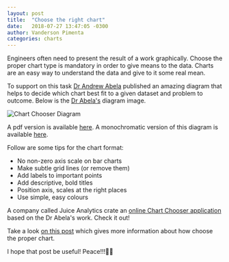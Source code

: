 ```yaml
---
layout: post
title:  "Choose the right chart"
date:   2018-07-27 13:47:05 -0300
author: Vanderson Pimenta
categories: charts
---
```

Engineers often need to present the result of a work graphically. Choose the proper chart type is mandatory in order to give means to the data. Charts are an easy way to understand the data and give to it some real mean.

To support on this task [Dr Andrew Abela][1] published an amazing diagram that helps to decide which chart best fit to a given dataset and problem to outcome.
Below is the [Dr Abela's][2] diagram image.
 
 ![Chart Chooser Diagram][image-1]
 
A pdf version is available [here][3]. A monochromatic version of this diagram is available [here][4].

Follow are some tips for the chart format:
- No non-zero axis scale on bar charts
- Make subtle grid lines (or remove them)
- Add labels to important points
- Add descriptive, bold titles
- Position axis, scales at the right places
- Use simple, easy colours

A company called Juice Analytics crate an [online Chart Chooser application][5] based on the Dr Abela's work. Check it out!

Take a look [on this post][6] which gives more information about how choose the proper chart.

I hope that post be useful! Peace!!!🖖🏻

[1]:	https://extremepresentation.com/design/7-charts/
[2]:	https://extremepresentation.com/design/7-charts/
[3]:	https://vandersonpc.github.io/files/choose_chart.pdf
[4]:	https://vandersonpc.github.io/files/choose_chart_bw.pdf
[5]:	http://labs.juiceanalytics.com/chartchooser/index.html
[6]:	https://chandoo.org/wp/chart-selection-process/

[image-1]:	https://vandersonpc.github.io/img/chartchooser.jpg "Chart Chooser Diagram"